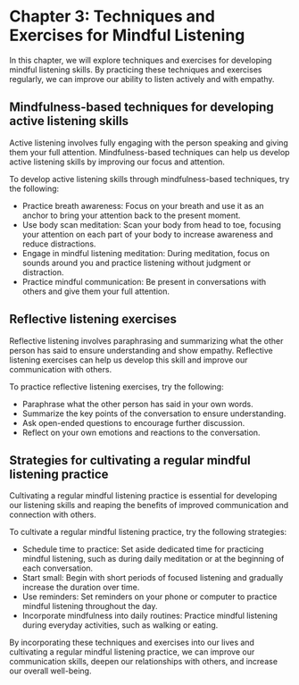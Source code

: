 Chapter 3: Techniques and Exercises for Mindful Listening
=========================================================

In this chapter, we will explore techniques and exercises for developing mindful listening skills. By practicing these techniques and exercises regularly, we can improve our ability to listen actively and with empathy.

Mindfulness-based techniques for developing active listening skills
-------------------------------------------------------------------

Active listening involves fully engaging with the person speaking and giving them your full attention. Mindfulness-based techniques can help us develop active listening skills by improving our focus and attention.

To develop active listening skills through mindfulness-based techniques, try the following:

* Practice breath awareness: Focus on your breath and use it as an anchor to bring your attention back to the present moment.
* Use body scan meditation: Scan your body from head to toe, focusing your attention on each part of your body to increase awareness and reduce distractions.
* Engage in mindful listening meditation: During meditation, focus on sounds around you and practice listening without judgment or distraction.
* Practice mindful communication: Be present in conversations with others and give them your full attention.

Reflective listening exercises
------------------------------

Reflective listening involves paraphrasing and summarizing what the other person has said to ensure understanding and show empathy. Reflective listening exercises can help us develop this skill and improve our communication with others.

To practice reflective listening exercises, try the following:

* Paraphrase what the other person has said in your own words.
* Summarize the key points of the conversation to ensure understanding.
* Ask open-ended questions to encourage further discussion.
* Reflect on your own emotions and reactions to the conversation.

Strategies for cultivating a regular mindful listening practice
---------------------------------------------------------------

Cultivating a regular mindful listening practice is essential for developing our listening skills and reaping the benefits of improved communication and connection with others.

To cultivate a regular mindful listening practice, try the following strategies:

* Schedule time to practice: Set aside dedicated time for practicing mindful listening, such as during daily meditation or at the beginning of each conversation.
* Start small: Begin with short periods of focused listening and gradually increase the duration over time.
* Use reminders: Set reminders on your phone or computer to practice mindful listening throughout the day.
* Incorporate mindfulness into daily routines: Practice mindful listening during everyday activities, such as walking or eating.

By incorporating these techniques and exercises into our lives and cultivating a regular mindful listening practice, we can improve our communication skills, deepen our relationships with others, and increase our overall well-being.

